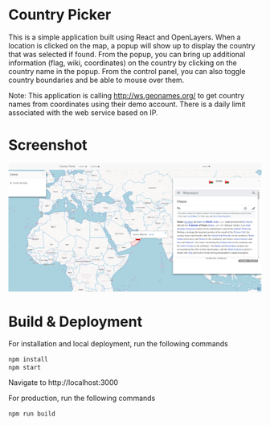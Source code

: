 Country Picker
==

This is a simple application built using React and OpenLayers. When a location is clicked on the map,
a popup will show up to display the country that was selected if found. From the popup, you can bring
up additional information (flag, wiki, coordinates) on the country by clicking on the country name in the popup.
From the control panel, you can also toggle country boundaries and be able to mouse over them.

Note: This application is calling http://ws.geonames.org/ to get country names from coordinates using their demo
account. There is a daily limit associated with the web service based on IP. 

Screenshot
====
![Application Screenshot](/src/assets/img/country-picker-screenshot.png?raw=true "Application Screenshot")


Build & Deployment
===

For installation and local deployment, run the following commands

    npm install
    npm start
    
Navigate to http://localhost:3000


For production, run the following commands

    npm run build


